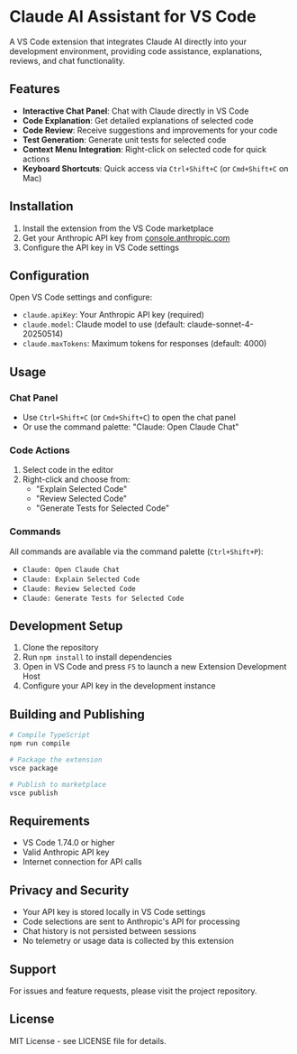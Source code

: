 # Claude AI Assistant for VS Code

A VS Code extension that integrates Claude AI directly into your development environment, providing code assistance, explanations, reviews, and chat functionality.

## Features

- **Interactive Chat Panel**: Chat with Claude directly in VS Code
- **Code Explanation**: Get detailed explanations of selected code
- **Code Review**: Receive suggestions and improvements for your code
- **Test Generation**: Generate unit tests for selected code
- **Context Menu Integration**: Right-click on selected code for quick actions
- **Keyboard Shortcuts**: Quick access via `Ctrl+Shift+C` (or `Cmd+Shift+C` on Mac)

## Installation

1. Install the extension from the VS Code marketplace
2. Get your Anthropic API key from [console.anthropic.com](https://console.anthropic.com)
3. Configure the API key in VS Code settings

## Configuration

Open VS Code settings and configure:

- `claude.apiKey`: Your Anthropic API key (required)
- `claude.model`: Claude model to use (default: claude-sonnet-4-20250514)
- `claude.maxTokens`: Maximum tokens for responses (default: 4000)

## Usage

### Chat Panel
- Use `Ctrl+Shift+C` (or `Cmd+Shift+C`) to open the chat panel
- Or use the command palette: "Claude: Open Claude Chat"

### Code Actions
1. Select code in the editor
2. Right-click and choose from:
   - "Explain Selected Code"
   - "Review Selected Code" 
   - "Generate Tests for Selected Code"

### Commands
All commands are available via the command palette (`Ctrl+Shift+P`):
- `Claude: Open Claude Chat`
- `Claude: Explain Selected Code`
- `Claude: Review Selected Code`
- `Claude: Generate Tests for Selected Code`

## Development Setup

1. Clone the repository
2. Run `npm install` to install dependencies
3. Open in VS Code and press `F5` to launch a new Extension Development Host
4. Configure your API key in the development instance

## Building and Publishing

```bash
# Compile TypeScript
npm run compile

# Package the extension
vsce package

# Publish to marketplace
vsce publish
```

## Requirements

- VS Code 1.74.0 or higher
- Valid Anthropic API key
- Internet connection for API calls

## Privacy and Security

- Your API key is stored locally in VS Code settings
- Code selections are sent to Anthropic's API for processing
- Chat history is not persisted between sessions
- No telemetry or usage data is collected by this extension

## Support

For issues and feature requests, please visit the project repository.

## License

MIT License - see LICENSE file for details.